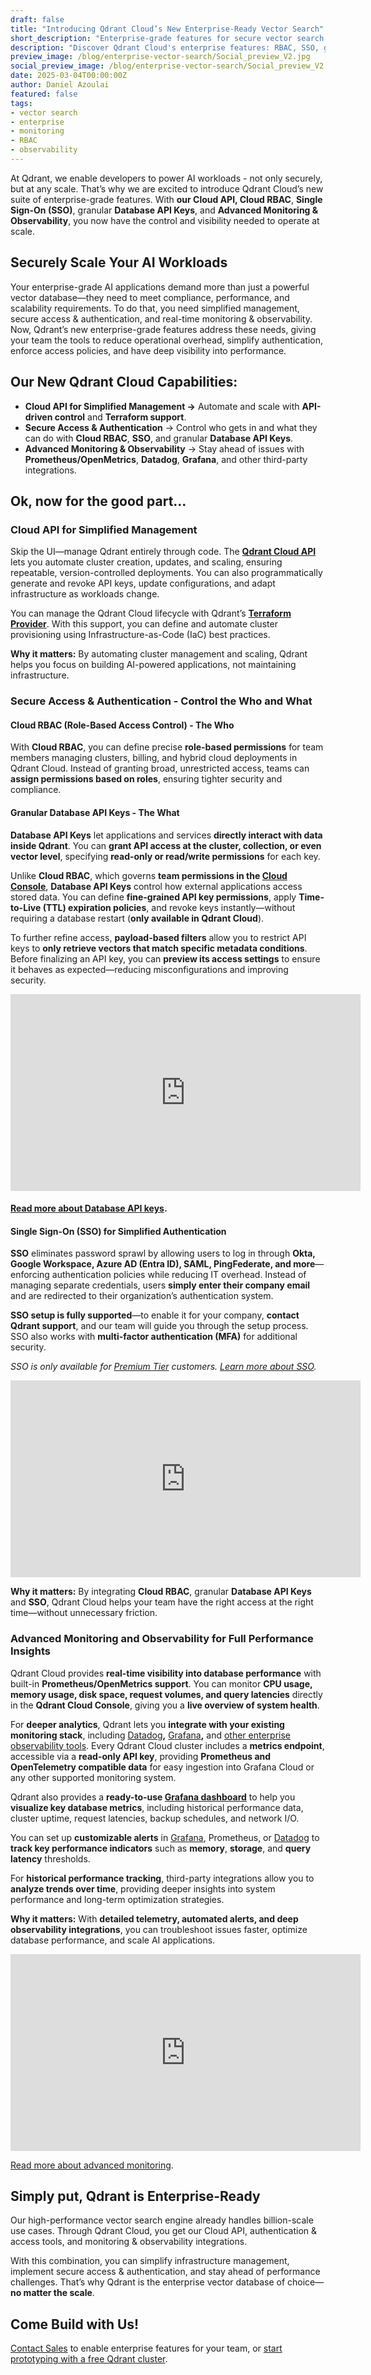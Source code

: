 ```yaml
---
draft: false
title: "Introducing Qdrant Cloud’s New Enterprise-Ready Vector Search"
short_description: "Enterprise-grade features for secure vector search at scale."
description: "Discover Qdrant Cloud's enterprise features: RBAC, SSO, granular API keys, advanced monitoring/observability."
preview_image: /blog/enterprise-vector-search/Social_preview_V2.jpg
social_preview_image: /blog/enterprise-vector-search/Social_preview_V2.jpg
date: 2025-03-04T00:00:00Z
author: Daniel Azoulai
featured: false
tags:
- vector search
- enterprise
- monitoring
- RBAC
- observability
---
```


At Qdrant, we enable developers to power AI workloads - not only securely, but at any scale. That’s why we are excited to introduce Qdrant Cloud’s new suite of enterprise-grade features. With **our Cloud API, Cloud RBAC**, **Single Sign-On (SSO)**, granular **Database API Keys**, and **Advanced Monitoring & Observability**, you now have the control and visibility needed to operate at scale.

## Securely Scale Your AI Workloads

Your enterprise-grade AI applications demand more than just a powerful vector database—they need to meet compliance, performance, and scalability requirements. To do that, you need simplified management, secure access & authentication, and real-time monitoring & observability. Now, Qdrant’s new enterprise-grade features address these needs, giving your team the tools to reduce operational overhead, simplify authentication, enforce access policies, and have deep visibility into performance.

## Our New Qdrant Cloud Capabilities:

* **Cloud API for Simplified Management →** Automate and scale with **API-driven control** and **Terraform support**. 
* **Secure Access & Authentication** → Control who gets in and what they can do with **Cloud RBAC**, **SSO**, and granular **Database API Keys**. 
* **Advanced Monitoring & Observability** → Stay ahead of issues with **Prometheus/OpenMetrics**, **Datadog**, **Grafana**, and other third-party integrations.

## Ok, now for the good part…

### Cloud API for Simplified Management

Skip the UI—manage Qdrant entirely through code. The [**Qdrant Cloud API**](https://qdrant.tech/documentation/qdrant-cloud-api/?) lets you automate cluster creation, updates, and scaling, ensuring repeatable, version-controlled deployments. You can also programmatically generate and revoke API keys, update configurations, and adapt infrastructure as workloads change.

You can manage the Qdrant Cloud lifecycle with Qdrant’s [**Terraform Provider**](https://qdrant.tech/documentation/cloud-tools/terraform/). With this support, you can define and automate cluster provisioning using Infrastructure-as-Code (IaC) best practices.

**Why it matters:** By automating cluster management and scaling, Qdrant helps you focus on building AI-powered applications, not maintaining infrastructure.

### Secure Access & Authentication \- Control the Who and What

#### Cloud RBAC (Role-Based Access Control) \- The Who

With **Cloud RBAC**, you can define precise **role-based permissions** for team members managing clusters, billing, and hybrid cloud deployments in Qdrant Cloud. Instead of granting broad, unrestricted access, teams can **assign permissions based on roles**, ensuring tighter security and compliance.

#### Granular Database API Keys \- The What

**Database API Keys** let applications and services **directly interact with data inside Qdrant**. You can **grant API access at the cluster, collection, or even vector level**, specifying **read-only or read/write permissions** for each key.

Unlike **Cloud RBAC**, which governs **team permissions in the [Cloud Console](https://cloud.qdrant.io/login)**, **Database API Keys** control how external applications access stored data. You can define **fine-grained API key permissions**, apply **Time-to-Live (TTL) expiration policies**, and revoke keys instantly—without requiring a database restart (**only available in Qdrant Cloud**).

To further refine access, **payload-based filters** allow you to restrict API keys to **only retrieve vectors that match specific metadata conditions**. Before finalizing an API key, you can **preview its access settings** to ensure it behaves as expected—reducing misconfigurations and improving security.

<iframe width="560" height="315" src="https://www.youtube.com/embed/3c-8tcBIVdQ?si=OoyobgPTU-DHIhee" title="YouTube video player" frameborder="0" allow="accelerometer; autoplay; clipboard-write; encrypted-media; gyroscope; picture-in-picture; web-share" referrerpolicy="strict-origin-when-cross-origin" allowfullscreen></iframe>

#### [Read more about Database API keys](https://qdrant.tech/documentation/cloud/authentication/).

#### Single Sign-On (SSO) for Simplified Authentication

**SSO** eliminates password sprawl by allowing users to log in through **Okta, Google Workspace, Azure AD (Entra ID), SAML, PingFederate, and more**—enforcing authentication policies while reducing IT overhead. Instead of managing separate credentials, users **simply enter their company email** and are redirected to their organization’s authentication system.

**SSO setup is fully supported**—to enable it for your company, **contact Qdrant support**, and our team will guide you through the setup process. SSO also works with **multi-factor authentication (MFA)** for additional security.

*SSO is only available for [Premium Tier](https://qdrant.tech/documentation/cloud/premium/) customers. [Learn more about SSO](https://qdrant.tech/documentation/cloud/qdrant-cloud-setup/#enterprise-single-sign-on-sso).*

<iframe width="560" height="315" src="https://www.youtube.com/embed/EtUcA-MCZJM?si=-u31oU5R0FkVrspN" title="YouTube video player" frameborder="0" allow="accelerometer; autoplay; clipboard-write; encrypted-media; gyroscope; picture-in-picture; web-share" referrerpolicy="strict-origin-when-cross-origin" allowfullscreen></iframe>

**Why it matters:** By integrating **Cloud RBAC**, granular **Database API Keys** and **SSO**, Qdrant Cloud helps your team have the right access at the right time—without unnecessary friction.

### Advanced Monitoring and Observability for Full Performance Insights

Qdrant Cloud provides **real-time visibility into database performance** with built-in **Prometheus/OpenMetrics support**. You can monitor **CPU usage, memory usage, disk space, request volumes, and query latencies** directly in the **Qdrant Cloud Console**, giving you a **live overview of system health**.

For **deeper analytics**, Qdrant lets you **integrate with your existing monitoring stack**, including [Datadog](https://qdrant.tech/documentation/observability/datadog/)**,** [Grafana](https://qdrant.tech/documentation/cloud/cluster-monitoring/#grafana-dashboard)**,** and [other enterprise observability tools](https://qdrant.tech/documentation/observability/). Every Qdrant Cloud cluster includes a **metrics endpoint**, accessible via a **read-only API key**, providing **Prometheus and OpenTelemetry compatible data** for easy ingestion into Grafana Cloud or any other supported monitoring system.

Qdrant also provides a **ready-to-use [Grafana dashboard](https://github.com/qdrant/qdrant-cloud-grafana-dashboard)** to help you **visualize key database metrics**, including historical performance data, cluster uptime, request latencies, backup schedules, and network I/O.

You can set up **customizable alerts** in [Grafana](https://qdrant.tech/documentation/cloud/cluster-monitoring/#grafana-dashboard), Prometheus, or [Datadog](https://qdrant.tech/documentation/observability/datadog/) to **track key performance indicators** such as **memory**, **storage**, and **query** **latency** thresholds.

For **historical performance tracking**, third-party integrations allow you to **analyze trends over time**, providing deeper insights into system performance and long-term optimization strategies.

**Why it matters:** With **detailed telemetry, automated alerts, and deep observability integrations**, you can troubleshoot issues faster, optimize database performance, and scale AI applications.

<iframe width="560" height="315" src="https://www.youtube.com/embed/pKPP-tL5_6w?si=ASKiG1P61m2YYk9J" title="YouTube video player" frameborder="0" allow="accelerometer; autoplay; clipboard-write; encrypted-media; gyroscope; picture-in-picture; web-share" referrerpolicy="strict-origin-when-cross-origin" allowfullscreen></iframe>

[Read more about advanced monitoring](https://qdrant.tech/documentation/cloud/cluster-monitoring/).

## Simply put, Qdrant is Enterprise-Ready

Our high-performance vector search engine already handles billion-scale use cases. Through Qdrant Cloud, you get our Cloud API, authentication & access tools, and monitoring & observability integrations.

With this combination, you can simplify infrastructure management, implement secure access & authentication, and stay ahead of performance challenges. That’s why Qdrant is the enterprise vector database of choice—**no matter the scale**.

## Come Build with Us\!

[Contact Sales](https://qdrant.tech/contact-us/) to enable enterprise features for your team, or [start prototyping with a free Qdrant cluster](https://cloud.qdrant.io/).